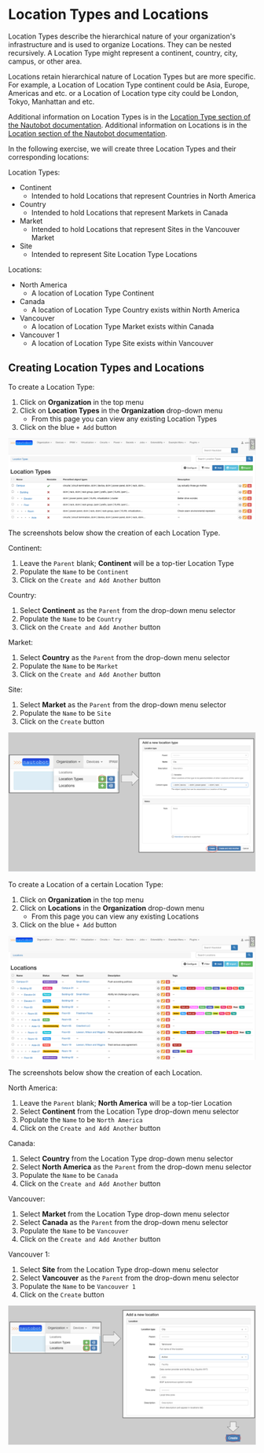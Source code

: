 # Location Types and Locations

Location Types describe the hierarchical nature of your organization's infrastructure and is used to organize Locations. They can be nested recursively.
A Location Type might represent a continent, country, city, campus, or other area.

Locations retain hierarchical nature of Location Types but are more specific. For example, a Location of Location Type continent could be Asia, Europe, Americas and etc. or a Location of Location type city could be London, Tokyo, Manhattan and etc.

Additional information on Location Types is in the [Location Type section of the Nautobot documentation](../../core-data-model/dcim/locationtype.md).
Additional information on Locations is in the [Location section of the Nautobot documentation](../../core-data-model/dcim/location.md).

In the following exercise, we will create three Location Types and their corresponding locations:

Location Types:

* Continent
    * Intended to hold Locations that represent Countries in North America
* Country
    * Intended to hold Locations that represent Markets in Canada
* Market
    * Intended to hold Locations that represent Sites in the Vancouver Market
* Site
    * Intended to represent Site Location Type Locations

Locations:

* North America
    * A location of Location Type Continent
* Canada
    * A location of Location Type Country exists within North America
* Vancouver
    * A location of Location Type Market exists within Canada
* Vancouver 1
    * A location of Location Type Site exists within Vancouver

## Creating Location Types and Locations

To create a Location Type:

1. Click on **Organization** in the top menu
2. Click on **Location Types** in the **Organization** drop-down menu
    * From this page you can view any existing Location Types
3. Click on the blue `+ Add` button

![Location Type page](../images/getting-started-nautobot-ui/7-location-type-page.png)

The screenshots below show the creation of each Location Type.

Continent:

1. Leave the `Parent` blank; **Continent** will be a top-tier Location Type
2. Populate the `Name` to be `Continent`
3. Click on the `Create and Add Another` button

Country:

1. Select **Continent** as the `Parent` from the drop-down menu selector
2. Populate the `Name` to be `Country`
3. Click on the `Create and Add Another` button

Market:

1. Select **Country** as the `Parent` from the drop-down menu selector
2. Populate the `Name` to be `Market`
3. Click on the `Create and Add Another` button

Site:

1. Select **Market** as the `Parent` from the drop-down menu selector
2. Populate the `Name` to be `Site`
3. Click on the `Create` button

![Create location type](../images/getting-started-nautobot-ui/1-create-location-type.png)

To create a Location of a certain Location Type:

1. Click on **Organization** in the top menu
2. Click on **Locations** in the **Organization** drop-down menu
    * From this page you can view any existing Locations
3. Click on the blue `+ Add` button

![Location page](../images/getting-started-nautobot-ui/8-location-page.png)

The screenshots below show the creation of each Location.

North America:

1. Leave the `Parent` blank; **North America** will be a top-tier Location
2. Select **Continent** from the Location Type drop-down menu selector
3. Populate the `Name` to be `North America`
4. Click on the `Create and Add Another` button

Canada:

1. Select **Country** from the Location Type drop-down menu selector
2. Select **North America** as the `Parent` from the drop-down menu selector
3. Populate the `Name` to be `Canada`
4. Click on the `Create and Add Another` button

Vancouver:

1. Select **Market** from the Location Type drop-down menu selector
2. Select **Canada** as the `Parent` from the drop-down menu selector
3. Populate the `Name` to be `Vancouver`
4. Click on the `Create and Add Another` button

Vancouver 1:

1. Select **Site** from the Location Type drop-down menu selector
2. Select **Vancouver** as the `Parent` from the drop-down menu selector
3. Populate the `Name` to be `Vancouver 1`
4. Click on the `Create` button

![Create location](../images/getting-started-nautobot-ui/6-create-location.png)
